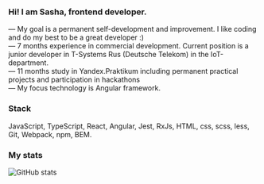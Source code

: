 ### Hi! I am Sasha, frontend developer.

— My goal is a permanent self-development and improvement. I like coding and do my best to be a great developer :)
<br>
— 7 months experience in commercial development. Current position is a junior developer in T-Systems Rus (Deutsche Telekom) in the IoT-department.
<br>
— 11 months study in Yandex.Praktikum including permanent practical projects and participation in hackathons
<br>
— My focus technology is Angular framework.


### Stack
JavaScript, TypeScript, React, Angular, Jest, RxJs, HTML, css, scss, less, Git, Webpack, npm, BEM.

### My stats

![GitHub stats](https://github-readme-stats.vercel.app/api?username=aleksandrabab&show_icons=true&theme=dracula) 





